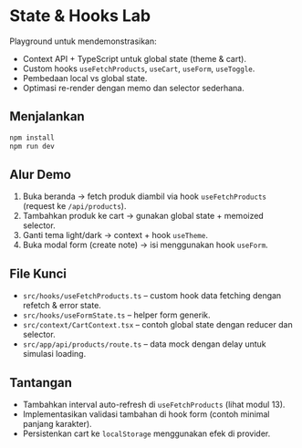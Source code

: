 # State & Hooks Lab

Playground untuk mendemonstrasikan:
- Context API + TypeScript untuk global state (theme & cart).
- Custom hooks `useFetchProducts`, `useCart`, `useForm`, `useToggle`.
- Pembedaan local vs global state.
- Optimasi re-render dengan memo dan selector sederhana.

## Menjalankan
```bash
npm install
npm run dev
```

## Alur Demo
1. Buka beranda → fetch produk diambil via hook `useFetchProducts` (request ke `/api/products`).
2. Tambahkan produk ke cart → gunakan global state + memoized selector.
3. Ganti tema light/dark → context + hook `useTheme`.
4. Buka modal form (create note) → isi menggunakan hook `useForm`.

## File Kunci
- `src/hooks/useFetchProducts.ts` – custom hook data fetching dengan refetch & error state.
- `src/hooks/useFormState.ts` – helper form generik.
- `src/context/CartContext.tsx` – contoh global state dengan reducer dan selector.
- `src/app/api/products/route.ts` – data mock dengan delay untuk simulasi loading.

## Tantangan
- Tambahkan interval auto-refresh di `useFetchProducts` (lihat modul 13).
- Implementasikan validasi tambahan di hook form (contoh minimal panjang karakter).
- Persistenkan cart ke `localStorage` menggunakan efek di provider.
